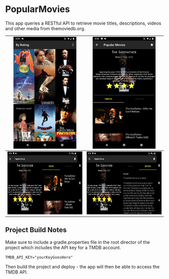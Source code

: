 # PopularMovies

This app queries a RESTful API to retrieve movie titles, descriptions, videos and other media from themoviedb.org. 

|  <img width="200" src="/readme_images/Vertical_Popular.png">       |    <img width="200" src="/readme_images/Vertical_Movie.png">       |
|:-------------: |:-------------:|
| <img height="200" src="/readme_images/Horizontal_Movie.png">     | <img height="200" src="/readme_images/Horizontal_Reviews.png">      |


## Project Build Notes

Make sure to include a gradle.properties file in the root director of the project which includes the API key for a TMDB account. 

```
TMDB_API_KEY="yourKeyGoesHere"
```
Then build the project and deploy - the app will then be able to access the TMDB API. 
